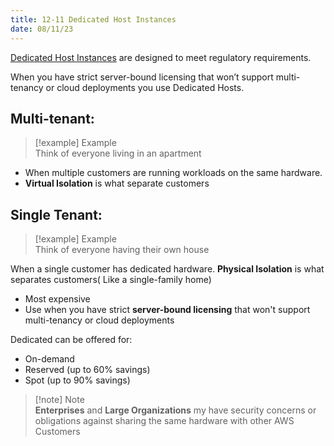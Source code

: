 ```yaml
---
title: 12-11 Dedicated Host Instances
date: 08/11/23
---
```


[Dedicated Host Instances](https://aws.amazon.com/ec2/dedicated-hosts/) are designed to meet regulatory requirements.

When you have strict server-bound licensing that won’t support multi-tenancy or cloud deployments you use Dedicated Hosts.

## **Multi-tenant:** 

 > 
 > \[!example\] Example  
 > Think of everyone living in an apartment

* When multiple customers are running workloads on the same hardware.
* **Virtual Isolation** is what separate customers 

## **Single Tenant:** 

 > 
 > \[!example\] Example  
 > Think of everyone having their own house

When a single customer has dedicated hardware. **Physical Isolation** is what separates customers( Like a single-family home)

* Most expensive
* Use when you have strict **server-bound licensing** that won't support multi-tenancy or cloud deployments

Dedicated can be offered for:

* On-demand
* Reserved (up to 60% savings)
* Spot (up to 90% savings)

 > 
 > \[!note\] Note  
 > **Enterprises** and **Large Organizations** my have security concerns or obligations against sharing the same hardware with other AWS Customers
